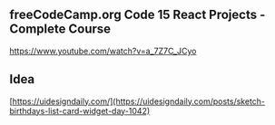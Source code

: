 ## freeCodeCamp.org Code 15 React Projects - Complete Course
https://www.youtube.com/watch?v=a_7Z7C_JCyo


## Idea

[https://uidesigndaily.com/](https://uidesigndaily.com/posts/sketch-birthdays-list-card-widget-day-1042)
